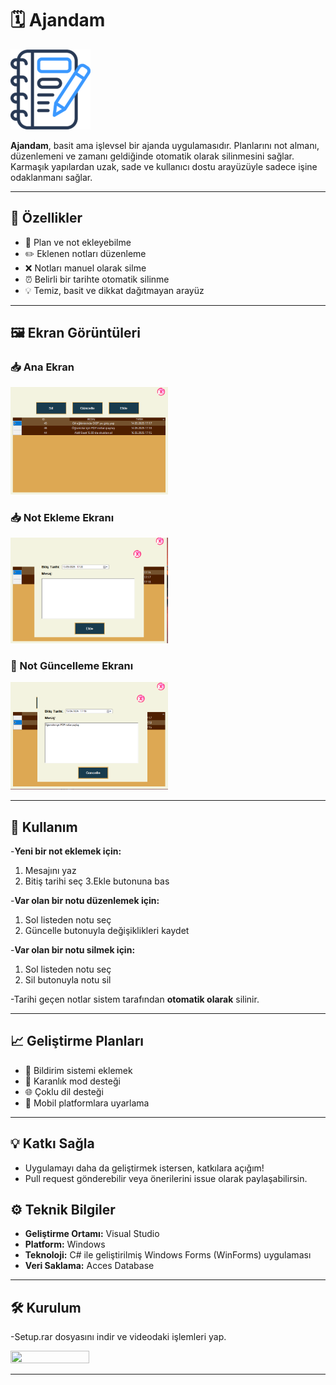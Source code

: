 # 🗓️ Ajandam

![](https://raw.githubusercontent.com/tahatoprak0/AjandamApp/refs/heads/main/images/AjandaLogo.png)

**Ajandam**, basit ama işlevsel bir ajanda uygulamasıdır. Planlarını not almanı, düzenlemeni ve zamanı geldiğinde otomatik olarak silinmesini sağlar.  
Karmaşık yapılardan uzak, sade ve kullanıcı dostu arayüzüyle sadece işine odaklanmanı sağlar.

---

## 🚀 Özellikler

- 📝 Plan ve not ekleyebilme  
- ✏️ Eklenen notları düzenleme  
- ❌ Notları manuel olarak silme  
- ⏰ Belirli bir tarihte otomatik silinme  
- 💡 Temiz, basit ve dikkat dağıtmayan arayüz

---

## 🖼️ Ekran Görüntüleri

### 📥 Ana Ekran
<img src="https://raw.githubusercontent.com/tahatoprak0/AjandamApp/refs/heads/main/images/AnaEkran.png" width="50%" height="50%"/>

### 📥 Not Ekleme Ekranı
<img src="https://raw.githubusercontent.com/tahatoprak0/AjandamApp/refs/heads/main/images/NotEklemeEkrani.png" width="50%" height="50%"/>

### 🔄 Not Güncelleme Ekranı
<img src="https://raw.githubusercontent.com/tahatoprak0/AjandamApp/refs/heads/main/images/GuncelleEkrani.png" width="50%" height="50%"/>

---

## 📌 Kullanım

-**Yeni bir not eklemek için:**
  1. Mesajını yaz
  2. Bitiş tarihi seç
  3.Ekle butonuna bas

-**Var olan bir notu düzenlemek için:**
  1. Sol listeden notu seç
  2. Güncelle butonuyla değişiklikleri kaydet

-**Var olan bir notu silmek için:**
  1. Sol listeden notu seç
  2. Sil butonuyla notu sil     

-Tarihi geçen notlar sistem tarafından **otomatik olarak** silinir.

---

## 📈 Geliştirme Planları

- 🔔 Bildirim sistemi eklemek
- 🌙 Karanlık mod desteği
- 🌐 Çoklu dil desteği
- 📱 Mobil platformlara uyarlama

---

## 💡 Katkı Sağla
- Uygulamayı daha da geliştirmek istersen, katkılara açığım!
- Pull request gönderebilir veya önerilerini issue olarak paylaşabilirsin.

## ⚙️ Teknik Bilgiler

- **Geliştirme Ortamı:** Visual Studio  
- **Platform:** Windows  
- **Teknoloji:** C# ile geliştirilmiş Windows Forms (WinForms) uygulaması  
- **Veri Saklama:** Acces Database

---
## 🛠️ Kurulum
-Setup.rar dosyasını indir ve videodaki işlemleri yap.

<img src="images/kurulum.gif" width="50%" height="50%"/>

---
